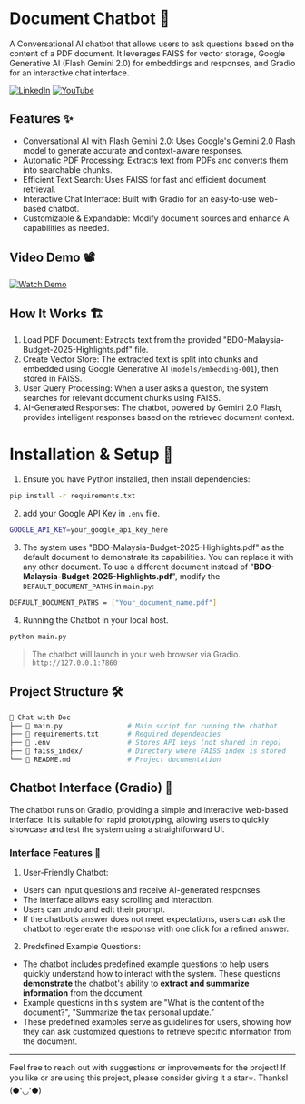 # Document Chatbot 📄
A Conversational AI chatbot that allows users to ask questions based on the content of a PDF document. It leverages FAISS for vector storage, Google Generative AI (Flash Gemini 2.0) for embeddings and responses, and Gradio for an interactive chat interface.

[![LinkedIn](https://img.shields.io/badge/LinkedIn-Connect-blue)](https://www.linkedin.com/in/bee-ching-leong/)
[![YouTube](https://img.shields.io/badge/Youtube-Subcribe-red)](https://www.youtube.com/@BeechingLeong)

## Features ✨ 
- Conversational AI with Flash Gemini 2.0: Uses Google's Gemini 2.0 Flash model to generate accurate and context-aware responses.
- Automatic PDF Processing: Extracts text from PDFs and converts them into searchable chunks.
- Efficient Text Search: Uses FAISS for fast and efficient document retrieval.
- Interactive Chat Interface: Built with Gradio for an easy-to-use web-based chatbot.
- Customizable & Expandable: Modify document sources and enhance AI capabilities as needed.

## Video Demo 📽️
[![Watch Demo](doc_img/demo_thumbnail.png)](https://youtu.be/demo-link "Click to watch the demo on YouTube!")

## How It Works 🏗️
1. Load PDF Document: Extracts text from the provided "BDO-Malaysia-Budget-2025-Highlights.pdf" file.
2. Create Vector Store: The extracted text is split into chunks and embedded using Google Generative AI (```models/embedding-001```), then stored in FAISS.
3. User Query Processing: When a user asks a question, the system searches for relevant document chunks using FAISS.
4. AI-Generated Responses: The chatbot, powered by Gemini 2.0 Flash, provides intelligent responses based on the retrieved document context.

# Installation & Setup 🚀
1. Ensure you have Python installed, then install dependencies:
```bash
pip install -r requirements.txt
```
2. add your Google API Key in ```.env``` file.
``` bash
GOOGLE_API_KEY=your_google_api_key_here
```
3. The system uses "BDO-Malaysia-Budget-2025-Highlights.pdf" as the default document to demonstrate its capabilities. You can replace it with any other document. To use a different document instead of "**BDO-Malaysia-Budget-2025-Highlights.pdf**", modify the ```DEFAULT_DOCUMENT_PATHS``` in ```main.py```:
```bash
DEFAULT_DOCUMENT_PATHS = ["Your_document_name.pdf"]
```
4. Running the Chatbot in your local host.
```bash
python main.py
```
> The chatbot will launch in your web browser via Gradio. ```http://127.0.0.1:7860```

## Project Structure 🛠️
``` bash
📂 Chat with Doc 
├── 📄 main.py                # Main script for running the chatbot
├── 📄 requirements.txt       # Required dependencies
├── 📄 .env                   # Stores API keys (not shared in repo)
├── 📂 faiss_index/           # Directory where FAISS index is stored
└── 📄 README.md              # Project documentation
```
## Chatbot Interface (Gradio) 💬
The chatbot runs on Gradio, providing a simple and interactive web-based interface. It is suitable for rapid prototyping, allowing users to quickly showcase and test the system using a straightforward UI.

### Interface Features 🎨
1. User-Friendly Chatbot:
- Users can input questions and receive AI-generated responses.
- The interface allows easy scrolling and interaction.
- Users can undo and edit their prompt. 
- If the chatbot’s answer does not meet expectations, users can ask the chatbot to regenerate the response with one click for a refined answer.

2. Predefined Example Questions:
- The chatbot includes predefined example questions to help users quickly understand how to interact with the system. These questions **demonstrate** the chatbot's ability to **extract and summarize information** from the document.
- Example questions in this system are "What is the content of the document?", "Summarize the tax personal update."
- These predefined examples serve as guidelines for users, showing how they can ask customized questions to retrieve specific information from the document.

---
Feel free to reach out with suggestions or improvements for the project! If you like or are using this project, please consider giving it a star⭐. Thanks! (●'◡'●)
